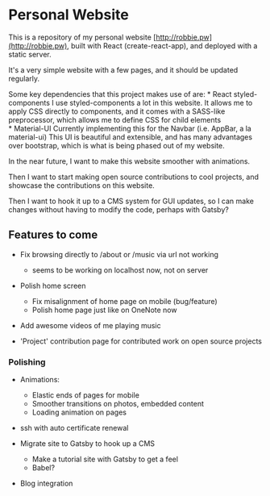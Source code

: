 # Personal Website

This is a repository of my personal website [http://robbie.pw](http://robbie.pw), built with React (create-react-app), and deployed with a static server.

It's a very simple website with a few pages, and it should be updated regularly.

Some key dependencies that this project makes use of are:
      * React styled-components
            I use styled-components a lot in this website. It allows me to apply CSS directly to components, and it
            comes with a SASS-like preprocessor, which allows me to define CSS for child elements      
      * Material-UI
            Currently implementing this for the Navbar (i.e. AppBar, a la material-ui)
            This UI is beautiful and extensible, and has many advantages over bootstrap, which is
            what is being phased out of my website.

In the near future, I want to make this website smoother with animations. 

Then I want to start making open source contributions to cool projects, and showcase the contributions
on this website.

Then I want to hook it up to a CMS system for GUI updates, so I can make changes without
having to modify the code, perhaps with Gatsby?

## Features to come

* Fix browsing directly to /about or /music via url not working 
   - seems to be working on localhost now, not on server 

* Polish home screen
   * Fix misalignment of home page on mobile (bug/feature)
   * Polish home page just like on OneNote now

* Add awesome videos of me playing music

* 'Project' contribution page for contributed work on open source projects

### Polishing 
         
* Animations:
   * Elastic ends of pages for mobile
   * Smoother transitions on photos, embedded content
   * Loading animation on pages

* ssh with auto certificate renewal

* Migrate site to Gatsby to hook up a CMS
  * Make a tutorial site with Gatsby to get a feel
  * Babel?

* Blog integration

